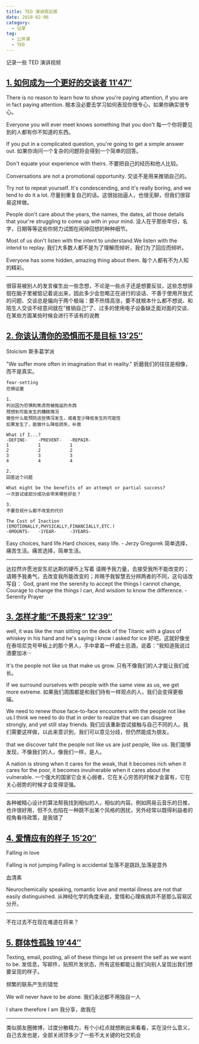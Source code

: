 ```yaml
---
title: TED 演讲观后感
date: 2018-02-06
category:
  - 记录
tag:
  - 公开课
  - TED
---
```


记录一些 TED 演讲视频
<!--more-->

## [1. 如何成为一个更好的交谈者 11′47″](http://open.163.com/movie/2016/3/F/E/MBFLN6BJF_MBFLNJGFE.html)

There is no reason to learn how to show you're paying attention, if you are in fact paying attention.
根本没必要去学习如何表现你很专心，如果你确实很专心。

Everyone you will ever meet knows something that you don't
每一个你将要见到的人都有你不知道的东西。

If you put in a complicated question, you're going to get a simple answer out.
如果你询问一个复杂的问题将会得到一个简单的回答。

Don't equate your experience with theirs.
不要把自己的经历和他人比较。

Conversations are not a promotional opportunity.
交谈不是用来推销自己的。

Try not to repeat yourself. It's condescending, and it's really boring, and we tend to do it a lot.
尽量别重复自己的话。这很拙拙逼人，也很无聊，但我们很容易这样做。

People don't care about the years, the names, the dates, all those details that your're struggling to come up with in your mind.
没人在乎那些年份，名字，日期等等这些你努力试图在闹钟回想的种种细节。

Most of us don't listen with the intent to understand.We listen with the intend to replay.
我们大多数人都不是为了理解而倾听，我们为了回应而倾听。

Everyone has some hidden, amazing thing about them.
每个人都有不为人知的精彩。

***

很容易被别人的发言催生出一些念想，不论是一些点子还是想要反驳，这些念想徘徊在脑子里被惦记着说出来，因此多少会忽略正在进行的谈话、不善于使用开放式的问题、交谈总是偏向于两个极端：要不热情高涨，要不就根本什么都不想说、和陌生人交谈不经意间就在“推销自己”了、过多的使用电子设备缺乏面对面的交谈、在某些方面某些时候会进行不该有的说教

## [2. 你该认清你的恐惧而不是目标 13′25″](http://open.163.com/movie/2017/8/G/1/MCQSHUBAS_MCQV5AKG1.html)

Stoicism
斯多葛学派

"We suffer more often in imagination that in reality."
折磨我们的往往是相像，而不是真实。

```
fear-setting
恐惧设置

1.
列出因为恐惧和焦虑而被拖延的东西
预想到可能发生的糟糕情况
做些什么能预防这些情况发生，或者至少降低发生的可能性
如果发生了，能做什么降低损失，补救

What if I...?
-DEFINE-    -PREVENT-   -REPAIR-
1           1           1
2           2           2
3           3           3
4           4           4

2.
回答这个问题

What might be the benefits of an attempt or partial success?
一次尝试或部分成功会带来哪些好处？

3.
不要忽视什么都不改变的代价

The Cost of Inaction
(EMOTIONALLY,PHYSICALLY,FINANCIALLY,ETC.)
-6MOUNTS-   -1YEAR-     -3YEARS-

```

Easy choices, hard life.Hard choices, easy life. - Jerzy Gregorek
简单选择，痛苦生活。痛苦选择，简单生活。

***

达拉然许愿池安东尼达斯的硬币上写着
请赐予我力量，去接受我所不能改变的；请赐予我勇气，去改变我所能改变的；并赐予我智慧去分辨两者的不同，这句话改写自：
God, grant me the serenity to accept the things I cannot change,
Courage to change the things I can,
And wisdom to know the difference. - Serenity Prayer

## [3. 怎样才能“不畏将来” 12′39″](http://open.163.com/movie/2018/1/C/U/MD82PU1DS_MD82Q3GCU.html)

well, it was like the man sitting on the deck of the Titanic with a glass of whiskey in his hand and he's saying i know i asked for ice
好吧，这就好像坐在泰坦尼克号甲板上的那个男人，手中拿着一杯威士忌酒，说着：“我知道我说过酒要加冰···

It's the people not like us that make us grow.
只有不像我们的人才能让我们成长。

If we surround ourselves with people with the same view as us, we get more extreme.
如果我们周围都是和我们持有一样观点的人，我们会变得更极端。

We need to renew those face-to-face encounters with the people not like us.I think we need to do that in order to realize that we can disagree strongly, and yet still stay friends.
我们应该重新尝试接触与自己不同的人。我们需要这样做，以此来意识到，我们可以意见分歧，但仍然能成为朋友。

that we discover taht the people not like us are just people, like us.
我们能够发现，不像我们的人，像我们一样，是人。

A nation is strong when it cares for the weak, that it becomes rich when it cares for the poor, it becomes invulnerable when it cares about the vulnerable.
一个强大的国家它会关心弱者，它在关心穷苦的时候才会富有，它在关心弱势的时候才会变得坚强。

***

各种被精心设计的算法帮我找到相似的人，相似的内容。例如网易云音乐的日推，也许很好用，但不久也陷在一种跳不出某个风格的困扰，另外经常以既得利益者的视角看待政策，是我错了

## [4. 爱情应有的样子 15′20″](http://open.163.com/movie/2017/2/D/7/MC9FQL66A_MCA50R4D7.html)

Falling in love

Falling is not jumping Falling is accidental
坠落不是跳跃,坠落是意外

血清素

Neurochemically speaking, romantic love and mental illness are not that easily distinguished.
从神经化学的角度来说，爱情和心理疾病并不是那么容易区分开。

***

不在过去不在现在难道在将来？

## [5. 群体性孤独 19′44″](http://open.163.com/movie/2015/12/5/V/MB8EDR65B_MB8EEL95V.html)

Texting, email, posting, all of these things let us present the self as we want to be.
发信息，写邮件，贴照片发状态，所有这些都能让我们向别人呈现出我们想要呈现的样子。

频繁的联系产生的错觉

We will never have to be alone.
我们永远都不用独自一人

I share therefore I am
我分享，故我在

***

类似朋友圈微博，过度分散精力，有个小红点就想刷出来看看，实在没什么意义，自己去发也是，全部关闭顶多少了一些不太关键的社交机会